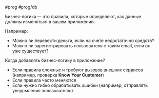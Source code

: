 #prog #prog/db 

Бизнес-логика — это правила, которые определяют, как данные должны изменяться в вашем приложении. 

Например:
- Можно ли перевести деньги, если на счете недостаточно средств?
- Можно ли зарегистрировать пользователя с таким email, если он уже существует?

Когда добавлять бизнес-логику в приложение?
- Если правила сложные и требуют вызовов внешних сервисов (например, проверка **Know Your Customer**)
- Если правила часто меняются
- Если нужно гибко обрабатывать ошибки (например, отправлять уведомления пользователю)